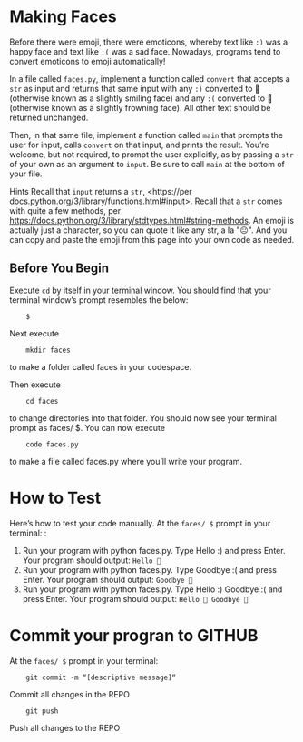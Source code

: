 # Making Faces

Before there were emoji, there were emoticons, whereby text like `:)` was a happy face and text like `:(` was a sad face. Nowadays, programs tend to convert emoticons to emoji automatically!

In a file called `faces.py`, implement a function called `convert` that accepts a `str` as input and returns that same input with any `:)` converted to 🙂 (otherwise known as a slightly smiling face) and any `:(` converted to 🙁 (otherwise known as a slightly frowning face). All other text should be returned unchanged.

Then, in that same file, implement a function called `main` that prompts the user for input, calls `convert` on that input, and prints the result. You’re welcome, but not required, to prompt the user explicitly, as by passing a `str` of your own as an argument to `input`. Be sure to call `main` at the bottom of your file.

Hints
Recall that `input` returns a `str`, <https://per docs.python.org/3/library/functions.html#input>.
Recall that a `str` comes with quite a few methods, per <https://docs.python.org/3/library/stdtypes.html#string-methods>.
An emoji is actually just a character, so you can quote it like any str, a la "😐". And you can copy and paste the emoji from this page into your own code as needed.

## Before You Begin
Execute `cd` by itself in your terminal window. You should find that your terminal window’s prompt resembles the below:

		$
Next execute

		mkdir faces
to make a folder called faces in your codespace.

Then execute

		cd faces
to change directories into that folder. You should now see your terminal prompt as faces/ $. You can now execute

		code faces.py
to make a file called faces.py where you’ll write your program.

# How to Test
Here’s how to test your code manually. At the `faces/ $` prompt in your terminal: :

1. Run your program with python faces.py. Type Hello :) and press Enter. Your program should output: `Hello 🙂`
2. Run your program with python faces.py. Type Goodbye :( and press Enter. Your program should output: `Goodbye 🙁`
3. Run your program with python faces.py. Type Hello :) Goodbye :( and press Enter. Your program should output: `Hello 🙂 Goodbye 🙁`

# Commit your progran to GITHUB
At the `faces/ $` prompt in your terminal:

		git commit -m “[descriptive message]“
Commit all changes in the REPO

		git push 
Push all changes to the REPO
